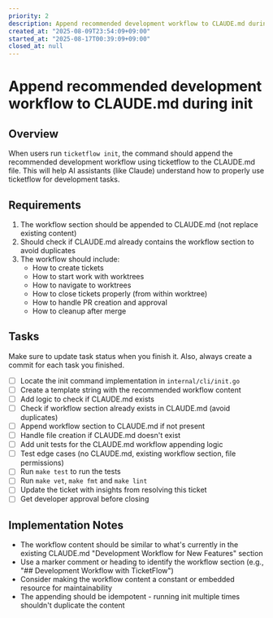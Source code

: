 ```yaml
---
priority: 2
description: Append recommended development workflow to CLAUDE.md during ticketflow init
created_at: "2025-08-09T23:54:09+09:00"
started_at: "2025-08-17T00:39:09+09:00"
closed_at: null
---
```


# Append recommended development workflow to CLAUDE.md during init

## Overview
When users run `ticketflow init`, the command should append the recommended development workflow using ticketflow to the CLAUDE.md file. This will help AI assistants (like Claude) understand how to properly use ticketflow for development tasks.

## Requirements
1. The workflow section should be appended to CLAUDE.md (not replace existing content)
2. Should check if CLAUDE.md already contains the workflow section to avoid duplicates
3. The workflow should include:
   - How to create tickets
   - How to start work with worktrees
   - How to navigate to worktrees
   - How to close tickets properly (from within worktree)
   - How to handle PR creation and approval
   - How to cleanup after merge

## Tasks
Make sure to update task status when you finish it. Also, always create a commit for each task you finished.

- [ ] Locate the init command implementation in `internal/cli/init.go`
- [ ] Create a template string with the recommended workflow content
- [ ] Add logic to check if CLAUDE.md exists
- [ ] Check if workflow section already exists in CLAUDE.md (avoid duplicates)
- [ ] Append workflow section to CLAUDE.md if not present
- [ ] Handle file creation if CLAUDE.md doesn't exist
- [ ] Add unit tests for the CLAUDE.md workflow appending logic
- [ ] Test edge cases (no CLAUDE.md, existing workflow section, file permissions)
- [ ] Run `make test` to run the tests
- [ ] Run `make vet`, `make fmt` and `make lint`
- [ ] Update the ticket with insights from resolving this ticket
- [ ] Get developer approval before closing

## Implementation Notes
- The workflow content should be similar to what's currently in the existing CLAUDE.md "Development Workflow for New Features" section
- Use a marker comment or heading to identify the workflow section (e.g., "## Development Workflow with TicketFlow")
- Consider making the workflow content a constant or embedded resource for maintainability
- The appending should be idempotent - running init multiple times shouldn't duplicate the content